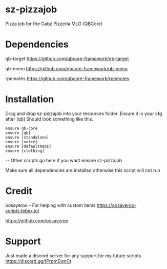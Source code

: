 # sz-pizzajob

Pizza job for fhe Gabz Pizzeria MLO (QBCore)

# Dependencies

qb-target https://github.com/qbcore-framework/qb-target

qb-menu https://github.com/qbcore-framework/qb-menu

rpemotes https://github.com/qbcore-framework/rpemotes

# Installation

Drag and drop sz-pizzajob into your resources folder. Ensure it in your cfg after [qb]
Should look something like this.

```
ensure qb-core
ensure [qb]
ensure [standalone]
ensure [voice]
ensure [defaultmaps]
ensure [clothing]
```

-- Other scripts go here if you want
ensure sz-pizzajob

Make sure all dependencies are installed otherwise this script will not run

# Credit

oosayeroo - For helping with custom items
https://oosayeroo-scripts.tebex.io/

https://github.com/oosayeroo

# Support

Just made a discord server for any support for my future scripts
https://discord.gg/tPrpmEwnCt
